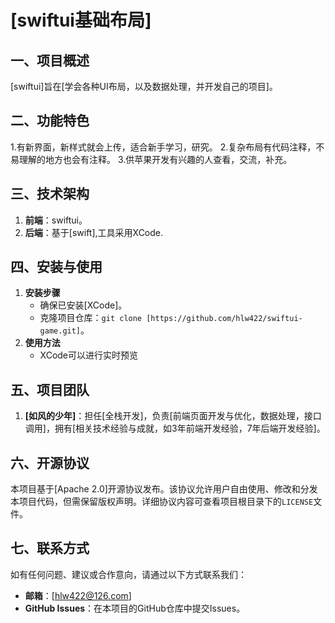 # [swiftui基础布局]
## 一、项目概述
[swiftui]旨在[学会各种UI布局，以及数据处理，并开发自己的项目]。

## 二、功能特色
1.有新界面，新样式就会上传，适合新手学习，研究。
2.复杂布局有代码注释，不易理解的地方也会有注释。
3.供苹果开发有兴趣的人查看，交流，补充。

## 三、技术架构
1. **前端**：swiftui。
2. **后端**：基于[swift],工具采用XCode.

## 四、安装与使用
1. **安装步骤**
    - 确保已安装[XCode]。
    - 克隆项目仓库：`git clone [https://github.com/hlw422/swiftui-game.git]`。
2. **使用方法**
    - XCode可以进行实时预览
## 五、项目团队
1. **[如风的少年]**：担任[全栈开发]，负责[前端页面开发与优化，数据处理，接口调用]，拥有[相关技术经验与成就，如3年前端开发经验，7年后端开发经验]。

## 六、开源协议
本项目基于[Apache 2.0]开源协议发布。该协议允许用户自由使用、修改和分发本项目代码，但需保留版权声明。详细协议内容可查看项目根目录下的`LICENSE`文件。

## 七、联系方式
如有任何问题、建议或合作意向，请通过以下方式联系我们：
- **邮箱**：[hlw422@126.com]
- **GitHub Issues**：在本项目的GitHub仓库中提交Issues。 
